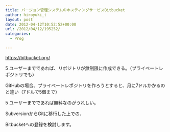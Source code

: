 ```yaml
---
title: バージョン管理システムのホスティングサービスBitbucket
author: hiroyuki_t
layout: post
date: 2012-04-12T10:52:52+00:00
url: /2012/04/12/195252/
categories:
  - Prog

---
```

<div class="section">
  <p>
    <a href="https://bitbucket.org/" target="_blank">https://bitbucket.org/</a>
  </p>
  
  <p>
    5 ユーザーまでであれば、リポジトリが無制限に作成できる。（プライベートレポジトリでも）
  </p>
  
  <p>
    GitHubの場合、プライベートレポジトリを作ろうとすると、月に7ドルかかるのと違い（7ドルで5個まで）
  </p>
  
  <p>
    5 ユーザーまでであれば無料なのがうれしい。
  </p>
  
  <p>
  </p>
  
  <p>
    SubversionからGitに移行した上での、
  </p>
  
  <p>
    Bitbucketへの登録を検討します。
  </p>
</div>